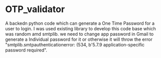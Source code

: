 # OTP_validator
A backedn python code which can generate a One Time Password for a user to login.
I was used existing library to develop this code base which was random amd smtplib.
we need to change app password in Gmail to generate a Individual password for it or otherwise it will throw the error "smtplib.smtpauthenticationerror: (534, b'5.7.9 application-specific password required".
